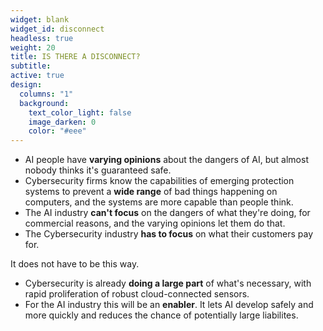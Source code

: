 ```yaml
---
widget: blank
widget_id: disconnect
headless: true
weight: 20
title: IS THERE A DISCONNECT?
subtitle:
active: true
design:
  columns: "1"
  background:
    text_color_light: false
    image_darken: 0
    color: "#eee"
---
```


- AI people have **varying opinions** about the dangers of AI, but almost nobody thinks it's guaranteed safe.
- Cybersecurity firms know the capabilities of emerging protection systems to prevent a **wide range** of bad things happening on computers, and the systems are more capable than people think.
- The AI industry **can't focus** on the dangers of what they're doing, for commercial reasons, and the varying opinions let them do that.
- The Cybersecurity industry **has to focus** on what their customers pay for.

It does not have to be this way.

- Cybersecurity is already **doing a large part** of what's necessary, with rapid proliferation of robust cloud-connected sensors.
- For the AI industry this will be an **enabler**.  It lets AI develop safely and more quickly and reduces the chance of potentially large liabilites.
